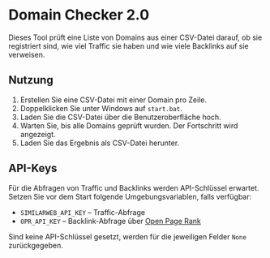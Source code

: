 # Domain Checker 2.0

Dieses Tool prüft eine Liste von Domains aus einer CSV-Datei darauf,
ob sie registriert sind, wie viel Traffic sie haben und wie viele
Backlinks auf sie verweisen.

## Nutzung

1. Erstellen Sie eine CSV-Datei mit einer Domain pro Zeile.
2. Doppelklicken Sie unter Windows auf `start.bat`.
3. Laden Sie die CSV-Datei über die Benutzeroberfläche hoch.
4. Warten Sie, bis alle Domains geprüft wurden. Der Fortschritt wird angezeigt.
5. Laden Sie das Ergebnis als CSV-Datei herunter.

## API-Keys

Für die Abfragen von Traffic und Backlinks werden API-Schlüssel erwartet.
Setzen Sie vor dem Start folgende Umgebungsvariablen, falls verfügbar:

* `SIMILARWEB_API_KEY` – Traffic-Abfrage
* `OPR_API_KEY` – Backlink-Abfrage über [Open Page Rank](https://www.openpagerank.com/)

Sind keine API-Schlüssel gesetzt, werden für die jeweiligen Felder `None` zurückgegeben.
